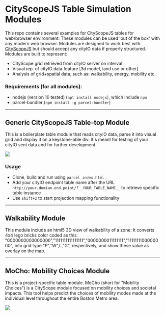 # CityScopeJS Table Simulation Modules

This repo contains several examples for CityScopeJS tables for web/browser environment. These modules can be used 'out of the box' with any modern web browser. Modules are designed to work best with [CityScopeJS](https://github.com/CityScope/CS_cityscopeJS) but should accept any cityIO data if properly structured.
Modules are built to represent:

- CityScope grid retrieved from cityIO server on interval
- Visual rep. of cityIO data feature [3d model, land use or other]
- Analysis of grid+spatial data, such as: walkability, energy, mobility etc.

### Requirements (for all modules):

- nodejs (version 10 tested) (`apt install nodejs`), which include `npm`
- parcel-bundler (`npm install -g parcel-bundler`)

---

## Generic CityScopeJS Table-top Module

This is a boilerplate table module that reads cityIO data, parse it into visual grid and display it on a keystone-able div. It's meant for testing of your cityIO sent data and for further development.

![](https://user-images.githubusercontent.com/14296774/49689962-3b168d80-faf7-11e8-9e40-020ba5168564.png)

### Usage

- Clone, build and run using `parcel index.html`
- Add your cityIO endpoint table name after the URL `http://your.domian.end.point/?__YOUR_TABLE_NAME__` to retrieve specific table instance
- Use `shift+z` to start projection mapping functionality

---

## Walkability Module

This module include an html5 3D view of walkability of a zone:
It converts 4x4 lego bricks color coded as this: "0000000000000000","1111111111111111","0000000011111111","1111111100000000", into grid type "P","W",L,"G", respectively, and show these value as overlay on the map.

---

## MoCho: Mobility Choices Module

This is a project-specific table module. MoCho (short for "Mobility Choices") is a CityScope module focused on mobility choices and societal impacts. This tool helps predict the choices of mobility modes made at the individual level throughout the entire Boston Metro area.

![](https://dam-prod.media.mit.edu/thumb/2018/10/30/bg.gif.1400x1400.gif)
